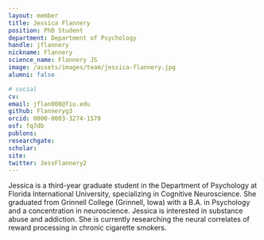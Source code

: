 ```yaml
---
layout: member
title: Jessica Flannery
position: PhD Student
department: Department of Psychology
handle: jflannery
nickname: Flannery
science_name: Flannery JS
image: /assets/images/team/jessica-flannery.jpg
alumni: false

# social
cv:
email: jflan008@fiu.edu
github: Flanneryg3
orcid: 0000-0003-3274-1578
osf: fq7db
publons:
researchgate:
scholar:
site:
twitter: JessFlannery2
---
```


Jessica is a third-year graduate student in the Department of Psychology at Florida International University, specializing in Cognitive Neuroscience. She graduated from Grinnell College (Grinnell, Iowa) with a B.A. in Psychology and a concentration in neuroscience. Jessica is interested in substance abuse and addiction. She is currently researching the neural correlates of reward processing in chronic cigarette smokers.
